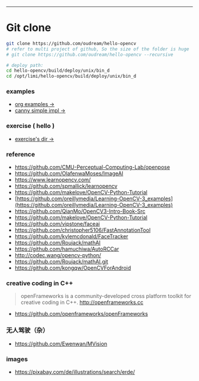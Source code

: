 
---

# Git clone
```bash
git clone https://github.com/oudream/hello-opencv
# refer to multi project of github, So the size of the folder is huge 
# git clone https://github.com/oudream/hello-opencv --recursive

# deploy path:
cd hello-opencv/build/deploy/unix/bin_d
cd /opt/limi/hello-opencv/build/deploy/unix/bin_d

```

### examples
- [org examples ->](./examples/org)
- [canny simple impl ->](./examples/canny/detector_hipersayanx) 


### exercise ( hello )
- [exercise's dir ->](./hello)


### reference
- [https://github.com/CMU-Perceptual-Computing-Lab/openpose  ](https://github.com/CMU-Perceptual-Computing-Lab/openpose)
- [https://github.com/OlafenwaMoses/ImageAI                  ](https://github.com/OlafenwaMoses/ImageAI)
- [https://www.learnopencv.com/                              ](https://www.learnopencv.com/)
- [https://github.com/spmallick/learnopencv                  ](https://github.com/spmallick/learnopencv)
- [https://github.com/makelove/OpenCV-Python-Tutorial        ](https://github.com/makelove/OpenCV-Python-Tutorial)
- [https://github.com/oreillymedia/Learning-OpenCV-3_examples](https://github.com/oreillymedia/Learning-OpenCV-3_examples)
- [https://github.com/QianMo/OpenCV3-Intro-Book-Src          ](https://github.com/QianMo/OpenCV3-Intro-Book-Src)
- [https://github.com/makelove/OpenCV-Python-Tutorial        ](https://github.com/makelove/OpenCV-Python-Tutorial)
- [https://github.com/vipstone/faceai                        ](https://github.com/vipstone/faceai)
- [https://github.com/christopher5106/FastAnnotationTool     ](https://github.com/christopher5106/FastAnnotationTool)
- [https://github.com/kylemcdonald/FaceTracker               ](https://github.com/kylemcdonald/FaceTracker)
- [https://github.com/Roujack/mathAI                         ](https://github.com/Roujack/mathAI)
- [https://github.com/hamuchiwa/AutoRCCar                    ](https://github.com/hamuchiwa/AutoRCCar)
- [http://codec.wang/opencv-python/                          ](http://codec.wang/opencv-python/)
- [https://github.com/Roujack/mathAI.git                     ](https://github.com/Roujack/mathAI.git)
- [https://github.com/kongqw/OpenCVForAndroid                ](https://github.com/kongqw/OpenCVForAndroid)


### creative coding in C++
> openFrameworks is a community-developed cross platform toolkit for creative coding in C++. http://openframeworks.cc
- https://github.com/openframeworks/openFrameworks


### 无人驾驶（杂）
- https://github.com/Ewenwan/MVision


### images
- https://pixabay.com/de/illustrations/search/erde/
